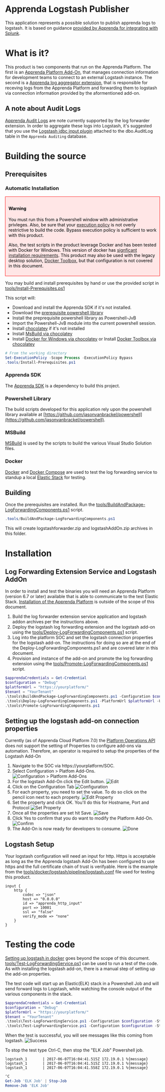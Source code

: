 # Apprenda Logstash Publisher
This application represents a possible solution to publish apprenda logs to 
logstash.  It is based on guidance [provided by Apprenda for integrating with Splunk](https://github.com/Apprenda/Splunk).

# What is it?
This product is two components that run on the Apprenda Platform.  The first is an [Apprenda Platform Add-On](http://docs.apprenda.com/current/addons), that manages connection information for development teams to connect to an external Logstash instance.  The second is a [Apprenda log aggregator extension](http://docs.apprenda.com/current/extensions), that is responsible for receving logs from the Apprenda Platform and forwarding them to logstash via connection information provided by the aformentioned add-on.

## A note about Audit Logs
[Apprenda Audit Logs](http://docs.apprenda.com/7-0/managing-event-logs#Audit%20Logs) are note currently supported by the log forwarder extension.  In order to aggregate these logs into Logstash, it's suggested that you use the [Logstash jdbc input plugin](https://www.elastic.co/guide/en/logstash/current/plugins-inputs-jdbc.html) attached to the dbo.AuditLog table in the ```Apprenda Auditing``` database.

# Building the source
## Prerequisites
### Automatic Installation

<div style="border: solid 1px red; background-color: #ffe6e6; color: black; padding: 10px">
<h4>Warning</h4>
You must run this from a Powershell window with administrative privleges.  Also, be sure that your <a href="https://msdn.microsoft.com/en-us/powershell/reference/5.1/microsoft.powershell.core/about/about_execution_policies">execution policy</a> is not overly restrictive to build the code.  Bypass execution policy is sufficient to work with this product.

Also, the test scripts in the product leverage Docker and has been tested with Docker for Windows.  This version of docker has [signficant installation requirements](https://docs.docker.com/docker-for-windows/install/#what-to-know-before-you-install).  This product may also be used with the legacy desktop solution, [Docker Toolbox](https://docs.docker.com/toolbox/overview/), but that configuration is not covered in this document.
</div>

You may build and install prerequisites by hand or use the provided script in [tools/Install-Prerequisites.ps1](tools/Install-Prerequisites.ps1)

This script will:
* Download and install the Apprenda SDK if it's not installed.
* Download the [prerequisite powershell library](https://github.com/jasonvanbrackel/powershell)
* Install the preprequisite powershell library as Powershell-JvB
* Import the Powershell-JvB module into the current powershell session.
* Install [chocolatey](https://chocolatey.org) if it's not installed
* Install [MsBuild via chocolatey](https://chocolatey.org/packages/microsoft-build-tools)
* Install [Docker for Windows via chocolatey](https://chocolatey.org/packages/docker-for-windows)  or Install [Docker Toolbox via chocolatey](https://chocolatey.org/packages/docker-toolbox)


```powershell
# From the working directory
Set-ExecutionPolicy -Scope Process -ExecutionPolicy Bypass
.tools/Install-Prerequisites.ps1
```

### Apprenda SDK
The [Apprenda SDK](https://docs.apprenda.com/downloads#tools) is a dependency to build this project.

### Powershell Library
The build scripts developed for this application rely upon the powershell library available at [https://github.com/jasonvanbrackel/powershell](https://github.com/jasonvanbrackel/powershell).  

### MSBuild 
[MSBuild](https://github.com/Microsoft/msbuild) is used by the scripts to build the various Visual Studio Solution files.

### Docker
[Docker](https://www.docker.com) and [Docker Compose](https://github.com/docker/compose) are used to test the log forwarding service to standup a local [Elastic Stack](https://www.elastic.co/products) for testing.

## Building
Once the prerequisites are installed. Run the [tools/BuildAndPackage-LogForwardingComponents.ps1](tools/BuildAndPackage-LogForwardingComponents.ps1) script.

```powershell
.tools/BuildAndPackage-LogForwardingComponents.ps1
```

This will create logstashforwarder.zip and logstashAddOn.zip archives in this folder.

# Installation
## Log Forwarding Extension Service and Logstash AddOn
In order to install and test the binaries you will need an Apprenda Platform (version 6.7 or later) available that is able to communicate to the test Elastic Stack.  [Installation of the Apprenda Platform](http://docs.apprenda.com/current/download) is outside of the scope of this document.

1. Build the log forwarder extension service application and logstash addon archives per the instructions above.
2. Deploy the logstash log forwarding extension and the logstash add-on using the [tools/Deploy-LogForwardingComponents.ps1](tools/Deploy-LogForwardingComponents.ps1) script.
3. Log into the platform SOC and set the logstash connection properties for the logstash add-on.  The instructions for doing so are at the end of the Deploy-LogForwardingComponents.ps1 and are covered later in this document.
4. Provision and instance of the add-on and promote the log forwarding extension using the [tools/Promote-LogForwardingComponents.ps1](tools/Promote-LogForwardingComponents.ps1) script.

```powershell
$apprendaCredentials = Get-Credential
$configuration = "Debug"
$platformUrl = "https://yourplatform/"
$tenant = "YourTenant"
.\tools\BuildAndPackage-LogForwardingComponents.ps1 -Configuration $configuration
.\tools\Deploy-LogForwardingComponents.ps1 -PlatformUrl $platformUrl -Username $apprendaCredentials.UserName -Password $apprendaCredentials.GetNetworkCredential().Password -Tenant $tenant
.\tools\Promote-LogForwardingComponents.ps1
```

## Setting up the logstash add-on connection properties
Currently (as of Apprenda Cloud Platform 7.0) the [Platform Operations API](http://docs.apprenda.com/restapi/platformops/v1) does not support the setting of Properties to configure add-ons via automation.  Therefore, an operator is required to setup the properties of the Logstash Add-On

1. Navigate to the SOC via https://yourplatform/SOC.
2. Select Configuration > Platfom Add-Ons.
![Configuration > Platform Add-Ons](images/SetAddOnProperties-1.png)
3. For the logstash Add-On click the Edit button.
![Edit](images/SetAddOnProperties-2.png)
4. Click on the Configuration Tab
![Configuration](images/SetAddOnProperties-3.png)
5. For each property, you need to set the value.  To do so click on the pencil icon next to each property.
![Edit Property](images/SetAddOnProperties-4.png)
6. Set the property and click OK.  You'll do this for Hostname, Port and Protocol
![Set Property](images/SetAddOnProperties-5.png)
7. Once all the properties are set hit Save.
![Save](images/SetAddOnProperties-6.png)
8. Click Yes to confirm that you do want to modify the Platform Add-On.
![Confirm](images/SetAddOnProperties-7.png)
9. The Add-On is now ready for developers to consume.
![Done](images/SetAddOnProperties-8.png)

## Logstash Setup
Your logstash configuration will need an input for http.  Https is acceptable as long as the the Apprenda logstash Add-On has been configured to use https and the full certificate chain of trust is verifyable.  Here is the example from the [tools/docker/logstash/pipeline/logstash.conf](tools/docker/logstash/pipeline/logstash.conf) file used for testing this product.

```
input {
    http {
        codec => "json"
        host => "0.0.0.0"
        id => "apprenda_http_input"
        port => 10001
        ssl => "false"
        verify_mode => "none"
    }
}
```

# Testing the code
[Setting up logstash in docker](https://www.elastic.co/guide/en/logstash/current/docker.html) goes beyond the scope of this document.  [tools/Test-LogForwardingService.ps1](tools/Test-LogForwardingService.ps1) can be used to run a test of the code.  As with installing the logstash add-on, there is a manual step of setting up the add-on properties.

The test code will start up an Elastic(ELK) stack in a Powershell Job and will send forward logs to Logstash, while watching the console output of the various components in the stack.

```powershell
$apprendaCredentials = Get-Credential
$configuration = "Debug"
$platformUrl = "https://yourplatform/"
$tenant = "YourTenant"
.\tools\Test-LogForwardingService.ps1 -Configuration $configuration -Step 1 -PlatformUrl $platformUrl -Username $apprendaCredentials.UserName -Password $apprendaCredentials.GetNetworkCredential().Password -Tenant $tenant
.\tools\Test-LogForwardingService.ps1 -Configuration $configuration -Step 2 -PlatformUrl $platformUrl -Username $apprendaCredentials.UserName -Password $apprendaCredentials.GetNetworkCredential().Password -Tenant $tenant
```

When the test is successful, you will see messages like this coming from logstash.
![Success](images/Success.png)

To stop the test type Ctrl-C, then stop the "ELK Job" Powershell job.
```
logstash_1       | 2017-06-07T16:04:41.515Z 172.19.0.1 %{message}
logstash_1       | 2017-06-07T16:04:41.515Z 172.19.0.1 %{message}
logstash_1       | 2017-06-07T16:04:41.558Z 172.19.0.1 %{message}
```
```powershell
^C
Get-Job 'ELK Job' | Stop-Job
Remove-Job 'ELK Job'
```